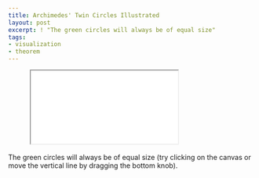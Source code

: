 ```yaml
---
title: Archimedes' Twin Circles Illustrated
layout: post
excerpt: ! "The green circles will always be of equal size"
tags:
- visualization
- theorem
---
```

<figure>
  <div class="h_iframe">
    <img class="ratio" src="{{site.baseurl}}media/white/2x1.gif" alt="">
    <iframe src="{{site.baseurl}}media/intgfx/archimedes-twin-circles.html"></iframe>
  </div>
</figure>

The green circles will always be of equal size (try clicking on the canvas or move the vertical line by dragging the bottom knob).
